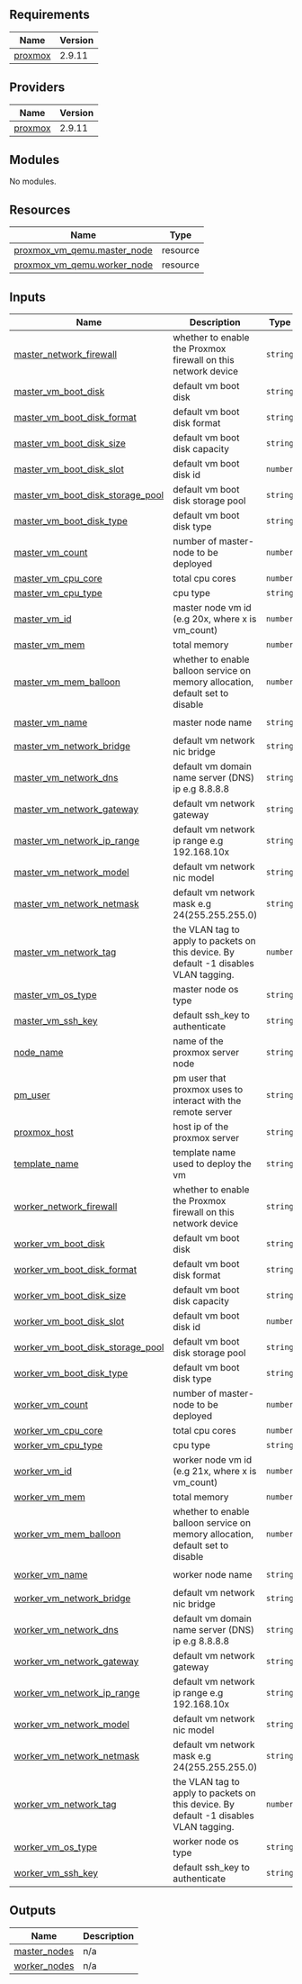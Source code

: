 ## Requirements

| Name | Version |
|------|---------|
| <a name="requirement_proxmox"></a> [proxmox](#requirement\_proxmox) | 2.9.11 |

## Providers

| Name | Version |
|------|---------|
| <a name="provider_proxmox"></a> [proxmox](#provider\_proxmox) | 2.9.11 |

## Modules

No modules.

## Resources

| Name | Type |
|------|------|
| [proxmox_vm_qemu.master_node](https://registry.terraform.io/providers/telmate/proxmox/2.9.11/docs/resources/vm_qemu) | resource |
| [proxmox_vm_qemu.worker_node](https://registry.terraform.io/providers/telmate/proxmox/2.9.11/docs/resources/vm_qemu) | resource |

## Inputs

| Name | Description | Type | Default | Required |
|------|-------------|------|---------|:--------:|
| <a name="input_master_network_firewall"></a> [master\_network\_firewall](#input\_master\_network\_firewall) | whether to enable the Proxmox firewall on this network device | `string` | `true` | no |
| <a name="input_master_vm_boot_disk"></a> [master\_vm\_boot\_disk](#input\_master\_vm\_boot\_disk) | default vm boot disk | `string` | `"scsi0"` | no |
| <a name="input_master_vm_boot_disk_format"></a> [master\_vm\_boot\_disk\_format](#input\_master\_vm\_boot\_disk\_format) | default vm boot disk format | `string` | `"raw"` | no |
| <a name="input_master_vm_boot_disk_size"></a> [master\_vm\_boot\_disk\_size](#input\_master\_vm\_boot\_disk\_size) | default vm boot disk capacity | `string` | `"10G"` | no |
| <a name="input_master_vm_boot_disk_slot"></a> [master\_vm\_boot\_disk\_slot](#input\_master\_vm\_boot\_disk\_slot) | default vm boot disk id | `number` | `0` | no |
| <a name="input_master_vm_boot_disk_storage_pool"></a> [master\_vm\_boot\_disk\_storage\_pool](#input\_master\_vm\_boot\_disk\_storage\_pool) | default vm boot disk storage pool | `string` | `"local-lvm"` | no |
| <a name="input_master_vm_boot_disk_type"></a> [master\_vm\_boot\_disk\_type](#input\_master\_vm\_boot\_disk\_type) | default vm boot disk type | `string` | `"scsi"` | no |
| <a name="input_master_vm_count"></a> [master\_vm\_count](#input\_master\_vm\_count) | number of master-node to be deployed | `number` | `1` | no |
| <a name="input_master_vm_cpu_core"></a> [master\_vm\_cpu\_core](#input\_master\_vm\_cpu\_core) | total cpu cores | `number` | `2` | no |
| <a name="input_master_vm_cpu_type"></a> [master\_vm\_cpu\_type](#input\_master\_vm\_cpu\_type) | cpu type | `string` | `"host"` | no |
| <a name="input_master_vm_id"></a> [master\_vm\_id](#input\_master\_vm\_id) | master node vm id (e.g 20x, where x is vm\_count) | `number` | `20` | no |
| <a name="input_master_vm_mem"></a> [master\_vm\_mem](#input\_master\_vm\_mem) | total memory | `number` | `2048` | no |
| <a name="input_master_vm_mem_balloon"></a> [master\_vm\_mem\_balloon](#input\_master\_vm\_mem\_balloon) | whether to enable balloon service on memory allocation, default set to disable | `number` | `0` | no |
| <a name="input_master_vm_name"></a> [master\_vm\_name](#input\_master\_vm\_name) | master node name | `string` | `"ubuntu-server"` | no |
| <a name="input_master_vm_network_bridge"></a> [master\_vm\_network\_bridge](#input\_master\_vm\_network\_bridge) | default vm network nic bridge | `string` | `"vmbr0"` | no |
| <a name="input_master_vm_network_dns"></a> [master\_vm\_network\_dns](#input\_master\_vm\_network\_dns) | default vm domain name server (DNS) ip e.g 8.8.8.8 | `string` | `"8.8.8.8"` | no |
| <a name="input_master_vm_network_gateway"></a> [master\_vm\_network\_gateway](#input\_master\_vm\_network\_gateway) | default vm network gateway | `string` | `"192.168.1.1"` | no |
| <a name="input_master_vm_network_ip_range"></a> [master\_vm\_network\_ip\_range](#input\_master\_vm\_network\_ip\_range) | default vm network ip range e.g 192.168.10x | `string` | `"192.168.10"` | no |
| <a name="input_master_vm_network_model"></a> [master\_vm\_network\_model](#input\_master\_vm\_network\_model) | default vm network nic model | `string` | `"virtio"` | no |
| <a name="input_master_vm_network_netmask"></a> [master\_vm\_network\_netmask](#input\_master\_vm\_network\_netmask) | default vm network mask e.g 24(255.255.255.0) | `string` | `24` | no |
| <a name="input_master_vm_network_tag"></a> [master\_vm\_network\_tag](#input\_master\_vm\_network\_tag) | the VLAN tag to apply to packets on this device. By default -1 disables VLAN tagging. | `number` | `-1` | no |
| <a name="input_master_vm_os_type"></a> [master\_vm\_os\_type](#input\_master\_vm\_os\_type) | master node os type | `string` | `"cloud-init"` | no |
| <a name="input_master_vm_ssh_key"></a> [master\_vm\_ssh\_key](#input\_master\_vm\_ssh\_key) | default ssh\_key to authenticate | `string` | `""` | no |
| <a name="input_node_name"></a> [node\_name](#input\_node\_name) | name of the proxmox server node | `string` | `"pve"` | no |
| <a name="input_pm_user"></a> [pm\_user](#input\_pm\_user) | pm user that proxmox uses to interact with the remote server | `string` | `"terraform-prov"` | no |
| <a name="input_proxmox_host"></a> [proxmox\_host](#input\_proxmox\_host) | host ip of the proxmox server | `string` | `"10.10.10.10"` | no |
| <a name="input_template_name"></a> [template\_name](#input\_template\_name) | template name used to deploy the vm | `string` | `"ubuntu-2204-cloudinit-template"` | no |
| <a name="input_worker_network_firewall"></a> [worker\_network\_firewall](#input\_worker\_network\_firewall) | whether to enable the Proxmox firewall on this network device | `string` | `true` | no |
| <a name="input_worker_vm_boot_disk"></a> [worker\_vm\_boot\_disk](#input\_worker\_vm\_boot\_disk) | default vm boot disk | `string` | `"scsi0"` | no |
| <a name="input_worker_vm_boot_disk_format"></a> [worker\_vm\_boot\_disk\_format](#input\_worker\_vm\_boot\_disk\_format) | default vm boot disk format | `string` | `"raw"` | no |
| <a name="input_worker_vm_boot_disk_size"></a> [worker\_vm\_boot\_disk\_size](#input\_worker\_vm\_boot\_disk\_size) | default vm boot disk capacity | `string` | `"10G"` | no |
| <a name="input_worker_vm_boot_disk_slot"></a> [worker\_vm\_boot\_disk\_slot](#input\_worker\_vm\_boot\_disk\_slot) | default vm boot disk id | `number` | `0` | no |
| <a name="input_worker_vm_boot_disk_storage_pool"></a> [worker\_vm\_boot\_disk\_storage\_pool](#input\_worker\_vm\_boot\_disk\_storage\_pool) | default vm boot disk storage pool | `string` | `"local-lvm"` | no |
| <a name="input_worker_vm_boot_disk_type"></a> [worker\_vm\_boot\_disk\_type](#input\_worker\_vm\_boot\_disk\_type) | default vm boot disk type | `string` | `"scsi"` | no |
| <a name="input_worker_vm_count"></a> [worker\_vm\_count](#input\_worker\_vm\_count) | number of master-node to be deployed | `number` | `1` | no |
| <a name="input_worker_vm_cpu_core"></a> [worker\_vm\_cpu\_core](#input\_worker\_vm\_cpu\_core) | total cpu cores | `number` | `2` | no |
| <a name="input_worker_vm_cpu_type"></a> [worker\_vm\_cpu\_type](#input\_worker\_vm\_cpu\_type) | cpu type | `string` | `"host"` | no |
| <a name="input_worker_vm_id"></a> [worker\_vm\_id](#input\_worker\_vm\_id) | worker node vm id (e.g 21x, where x is vm\_count) | `number` | `21` | no |
| <a name="input_worker_vm_mem"></a> [worker\_vm\_mem](#input\_worker\_vm\_mem) | total memory | `number` | `2048` | no |
| <a name="input_worker_vm_mem_balloon"></a> [worker\_vm\_mem\_balloon](#input\_worker\_vm\_mem\_balloon) | whether to enable balloon service on memory allocation, default set to disable | `number` | `0` | no |
| <a name="input_worker_vm_name"></a> [worker\_vm\_name](#input\_worker\_vm\_name) | worker node name | `string` | `"ubuntu-server"` | no |
| <a name="input_worker_vm_network_bridge"></a> [worker\_vm\_network\_bridge](#input\_worker\_vm\_network\_bridge) | default vm network nic bridge | `string` | `"vmbr0"` | no |
| <a name="input_worker_vm_network_dns"></a> [worker\_vm\_network\_dns](#input\_worker\_vm\_network\_dns) | default vm domain name server (DNS) ip e.g 8.8.8.8 | `string` | `"8.8.8.8"` | no |
| <a name="input_worker_vm_network_gateway"></a> [worker\_vm\_network\_gateway](#input\_worker\_vm\_network\_gateway) | default vm network gateway | `string` | `"192.168.1.1"` | no |
| <a name="input_worker_vm_network_ip_range"></a> [worker\_vm\_network\_ip\_range](#input\_worker\_vm\_network\_ip\_range) | default vm network ip range e.g 192.168.10x | `string` | `"192.168.10"` | no |
| <a name="input_worker_vm_network_model"></a> [worker\_vm\_network\_model](#input\_worker\_vm\_network\_model) | default vm network nic model | `string` | `"virtio"` | no |
| <a name="input_worker_vm_network_netmask"></a> [worker\_vm\_network\_netmask](#input\_worker\_vm\_network\_netmask) | default vm network mask e.g 24(255.255.255.0) | `string` | `24` | no |
| <a name="input_worker_vm_network_tag"></a> [worker\_vm\_network\_tag](#input\_worker\_vm\_network\_tag) | the VLAN tag to apply to packets on this device. By default -1 disables VLAN tagging. | `number` | `-1` | no |
| <a name="input_worker_vm_os_type"></a> [worker\_vm\_os\_type](#input\_worker\_vm\_os\_type) | worker node os type | `string` | `"cloud-init"` | no |
| <a name="input_worker_vm_ssh_key"></a> [worker\_vm\_ssh\_key](#input\_worker\_vm\_ssh\_key) | default ssh\_key to authenticate | `string` | `""` | no |

## Outputs

| Name | Description |
|------|-------------|
| <a name="output_master_nodes"></a> [master\_nodes](#output\_master\_nodes) | n/a |
| <a name="output_worker_nodes"></a> [worker\_nodes](#output\_worker\_nodes) | n/a |

